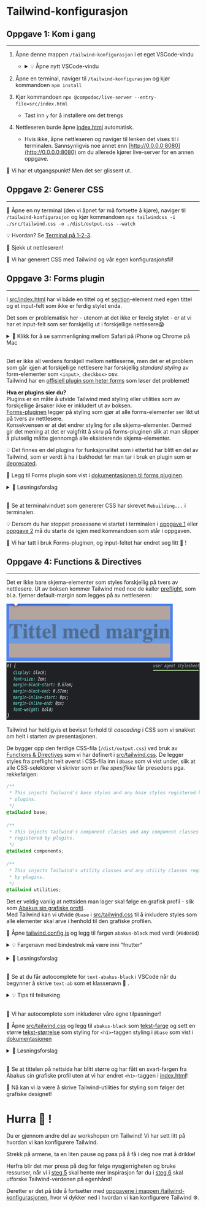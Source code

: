 # Tailwind-konfigurasjon

## Oppgave 1: Kom i gang

---

1. Åpne denne mappen `/tailwind-konfigurasjon` i et eget VSCode-vindu

   - <details><summary>💡 Åpne nytt VSCode-vindu</summary>

     Åpne terminalen i `/tailwind-konfigurasjon` og kjør kommandoen «`code .`», eller velg «File» -> «New Window» i menyen øverst:
     ![Åone eget VSCode-vindu](../bilder-til-readme/tailwind-konfigurasjon/new-window.png)</details>

2. Åpne en terminal, naviger til `/tailwind-konfigurasjon` og kjør kommandoen `npm install`
3. Kjør kommandoen `npx @compodoc/live-server --entry-file=src/index.html`
   - Tast inn `y` for å installere om det trengs
4. Nettleseren burde åpne [index.html](index.html) automatisk.
   - Hvis ikke, åpne nettleseren og naviger til lenken det vises til i terminalen. Sannsynligvis noe annet enn [http://0.0.0.0:8080](http://0.0.0.0:8080) om du allerede kjører live-server for en annen oppgave.

🎉 Vi har et utgangspunkt! Men det ser glissent ut..

## Oppgave 2: Generer CSS

---

📜 Åpne en ny terminal (den vi åpnet før må fortsette å kjøre), naviger til `/tailwind-konfigurasjon` og kjør kommandoen `npx tailwindcss -i ./src/tailwind.css -o ./dist/output.css --watch`

💡 Hvordan? Se [Terminal på 1-2-3](../README.md).

👀 Sjekk ut nettleseren!

🎉 Vi har generert CSS med Tailwind og vår egen konfigurasjonsfil!

## Oppgave 3: Forms plugin

---

I [src/index.html](src/index.html) har vi både en tittel og et [section](https://developer.mozilla.org/en-US/docs/Web/HTML/Element/section)-element med egen tittel og et input-felt som ikke er ferdig stylet enda.

Det som er problematisk her - utenom at det ikke er ferdig stylet - er at vi har et input-felt som ser forskjellig ut i forskjellige nettlesere😱

<details><summary>👀 Klikk for å se sammenligning mellom Safari på iPhone og Chrome på Mac</summary>

<img src="../bilder-til-readme/kun-html/input-safari-iphone.png" alt="input-felt med Safari på iPhone" width="400"/>

<img src="../bilder-til-readme/kun-html/input-chrome-mac.png" alt="input-felt med Chrome på Mac" width="400"/>

</details>

<br/>

Det er ikke all verdens forskjell mellom nettleserne, men det er et problem som går igjen at forskjellige nettlesere har forskjellig _standard styling_ av form-elementer som `<input>`, `checkbox>` osv.  
Tailwind har en [offisiell plugin som heter forms](https://tailwindcss.com/docs/plugins#forms) som løser det problemet!

**Hva er plugins sier du?**  
Plugins er en måte å utvide Tailwind med styling eller utilities som av forskjellige årsaker ikke er inkludert ut av boksen.  
[Forms-pluginen](https://tailwindcss.com/docs/plugins#forms) legger på styling som gjør at alle forms-elementer ser likt ut på tvers av nettlesere.  
Konsekvensen er at det endrer styling for alle skjema-elementer. Dermed gir det mening at det er valgfritt å skru på forms-pluginen slik at man slipper å plutselig måtte gjennomgå alle eksisterende skjema-elementer.

💡 Det finnes en del plugins for funksjonalitet som i ettertid har blitt en del av Tailwind, som er verdt å ha i bakhodet før man tar i bruk en plugin som er [deprecated](https://github.com/aniftyco/awesome-tailwindcss#plugins).
<br/>

📜 Legg til Forms plugin som vist i [dokumentasjonen til forms pluginen](https://github.com/tailwindlabs/tailwindcss-forms#installation).

<details><summary>🙈 Løsningsforslag</summary>

Åpne en ny terminal, naviger til `/tailwind-konfigurasjon`, og kjør kommandoen `npm install @tailwindcss/forms`

Endre `tailwind.config.js` for Tailwind til:

```javascript
module.exports = {
  content: ["./src/**/*.{html,js}"],
  theme: {
    extend: {},
  },
  plugins: [require("@tailwindcss/forms")],
};
```

</details>

<br/>

👀 Se at terminalvinduet som genererer CSS har skrevet `Rebuilding...` i terminalen.

💡 Dersom du har stoppet prosessene vi startet i terminalen i [oppgave 1](#oppgave-1-kom-i-gang) eller [oppgave 2](#oppgave-2-generer-css) må du starte de igjen med kommandoen som står i oppgaven.

🎉 Vi har tatt i bruk Forms-pluginen, og input-feltet har endret seg litt 👀 !

## Oppgave 4: Functions & Directives

---

Det er ikke bare skjema-elementer som styles forskjellig på tvers av nettlesere. Ut av boksen kommer Tailwind med noe de kaller [preflight](https://tailwindcss.com/docs/preflight), som bl.a. fjerner default-margin som legges på av nettleseren:

<img src="../bilder-til-readme/kun-html/tittel-default-margin.png" alt="h1 tag med default margin i Chrome" height="150"/>
<img src="../bilder-til-readme/kun-html/tittel-user-agent-styling.png" alt="input-felt med Chrome på Mac" height="150"/>

<br/>

Tailwind har heldigvis et bevisst forhold til _cascading_ i CSS som vi snakket om helt i starten av presentasjonen.

De bygger opp den ferdige CSS-fila (`/dist/output.css`) ved bruk av [Functions & Directives](https://tailwindcss.com/docs/functions-and-directives) som vi har definert i [src/tailwind.css](src/tailwind.css). De legger styles fra preflight helt øverst i CSS-fila inn i `@base` som vi vist under, slik at alle CSS-selektorer vi skriver som er _like spesifikke_ får presedens pga. rekkefølgen:

```css
/**
 * This injects Tailwind's base styles and any base styles registered by
 * plugins.
 */
@tailwind base;

/**
 * This injects Tailwind's component classes and any component classes
 * registered by plugins.
 */
@tailwind components;

/**
 * This injects Tailwind's utility classes and any utility classes registered
 * by plugins.
 */
@tailwind utilities;
```

Det er veldig vanlig at nettsiden man lager skal følge en grafisk profil - slik som [Abakus sin grafiske profil](https://abakus.no/brand).  
Med Tailwind kan vi utvide `@base` i [src/tailwind.css](src/tailwind.css) til å inkludere styles som alle elementer skal arve i henhold til den grafiske profilen.

📜 Åpne [tailwind.config.js](/tailwind-konfigurasjon/tailwind.config.js) og legg til fargen `abakus-black` med verdi (`#0d0d0d`)

<details><summary>💡 Fargenavn med bindestrek må være inni "fnutter"</summary>

```javascript
...
  {
    "abakus-black": ...
  },
...

```

</details>

<br/>

<details><summary>🙈 Løsningsforslag</summary>

Endre `tailwind.config.js` for Tailwind til:

```javascript
module.exports = {
  content: ["./src/**/*.{html,js}"],
  theme: {
    extend: {
      colors: {
        "abakus-black": "#0d0d0d",
      },
    },
  },
  plugins: [require("@tailwindcss/forms")],
};
```

</details>

<br/>

📜 Se at du får autocomplete for `text-abakus-black` i VSCode når du begynner å skrive `text-ab` som et klassenavn 👀 .

<details><summary>💡 Tips til feilsøking</summary>

- Har du åpnet `/tailwind-konfigurasjon` i et eget VSCode-vindu? Det trengs for at intellisense-pluginen til VSCode skal finne `tailwind.config.js` som inneholder konfigurasjonen vår.
- Spør om hjelp!

</details>
<br/>

🎉 Vi har autocomplete som inkluderer våre egne tilpasninger!

📜 Åpne [src/tailwind.css](src/tailwind.css) og legg til `abakus-black` som [tekst-farge](https://tailwindcss.com/docs/text-color) og sett en større [tekst-størrelse](https://tailwindcss.com/docs/font-size) som styling for `<h1>`-taggen styling i `@base` som vist i [dokumentasjonen](https://tailwindcss.com/docs/preflight#extending-preflight)

<details><summary>🙈 Løsningsforslag</summary>

Endre `src/tailwind.css` til:

```CSS
@tailwind base;

@layer base {
  h1 {
    @apply text-abakus-black text-3xl;
  }
}

@tailwind components;
@tailwind utilities;

```

</details>

<br/>

👀 Se at tittelen på nettsida har blitt større og har fått en svart-fargen fra Abakus sin grafiske profil uten at vi har endret `<h1>`-taggen i [index.html](src/index.html)!

🎉 Nå kan vi la være å skrive Tailwind-utilities for styling som følger det grafiske designet!

# Hurra 🥳 !

Du er gjennom andre del av workshopen om Tailwind! Vi har sett litt på hvordan vi kan konfigurere Tailwind.

Strekk på armene, ta en liten pause og pass på å få i deg noe mat å drikke!

Herfra blir det mer press på deg for følge nysgjerrigheten og bruke ressurser, når vi i [steg 5](../README.md#steg-5-hent-mer-inspirasjon) skal hente mer inspirasjon før du i [steg 6](../README.md#steg-6-hopp-i-det--) skal utforske Tailwind-verdenen på egenhånd!

Deretter er det på tide å fortsetter med [oppgavene i mappen /tailwind-konfigurasjonen](/tailwind-konfigurasjon/README.md), hvor vi dykker ned i hvordan vi kan konfigurere Tailwind ⚙️.
